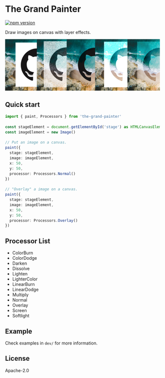 # The Grand Painter

[![npm version](https://badge.fury.io/js/@lancercomet%2Fgrand-painter.svg)](https://badge.fury.io/js/@lancercomet%2Fgrand-painter)

Draw images on canvas with layer effects.

![header-image](https://raw.githubusercontent.com/LancerComet/MyWebLibs/master/GrandPainter/image.jpg)

## Quick start

```typescript
import { paint, Processors } from 'the-grand-painter'

const stageElement = document.getElementById('stage') as HTMLCanvasElement
const imageElement = new Image()

// Put an image on a canvas.
paint({
  stage: stageElement,
  image: imageElement,
  x: 50, 
  y: 50,
  processor: Processors.Normal()
})

// "Overlay" a image on a canvas.
paint({
  stage: stageElement,
  image: imageElement,
  x: 50, 
  y: 50,
  processor: Processors.Overlay()
})
```

## Processor List

 - ColorBurn
 - ColorDodge
 - Darken
 - Dissolve
 - Lighten
 - LighterColor
 - LinearBurn
 - LinearDodge
 - Multiply
 - Normal
 - Overlay
 - Screen
 - Softlight

## Example

Check examples in `dev/` for more information.

## License

Apache-2.0
